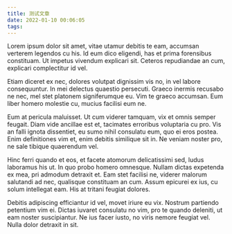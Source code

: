 ```yaml
---
title: 测试文章
date: 2022-01-10 00:06:05
tags:
---
```


Lorem ipsum dolor sit amet, vitae utamur debitis te eam, accumsan verterem legendos cu his. Id eum dico eligendi, has et prima forensibus constituam. Ut impetus vivendum explicari sit. Ceteros repudiandae an cum, explicari complectitur id vel.

Etiam diceret ex nec, dolores volutpat dignissim vis no, in vel labore consequuntur. In mei delectus quaestio persecuti. Graeco inermis recusabo ne nec, mel stet platonem signiferumque eu. Vim te graeco accumsan. Eum liber homero molestie cu, mucius facilisi eum ne.

Eum at pericula maluisset. Ut cum viderer tamquam, vix et omnis semper feugait. Diam vide ancillae est et, tacimates erroribus voluptaria cu pro. Vis an falli ignota dissentiet, eu sumo nihil consulatu eum, quo ei eros postea. Enim definitiones vim et, enim debitis similique sit in. Ne veniam noster pro, ne sale tibique quaerendum vel.

Hinc ferri quando et eos, et facete atomorum delicatissimi sed, ludus laboramus his ut. In quo probo homero omnesque. Nullam dictas expetenda ex mea, pri admodum detraxit et. Eam stet facilisi ne, viderer malorum salutandi ad nec, qualisque constituam an cum. Assum epicurei ex ius, cu solum intellegat eam. His at tritani feugiat dolores.

Debitis adipiscing efficiantur id vel, movet iriure eu vix. Nostrum partiendo petentium vim ei. Dictas iuvaret consulatu no vim, pro te quando deleniti, ut eam noster suscipiantur. Ne ius facer iusto, no viris nemore feugiat vel. Nulla dolor detraxit in sit.